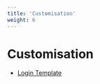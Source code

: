 ```yaml
---
title: 'Customisation'
weight: 6
---
```


# Customisation

- [Login Template](/customisation/template_login)
